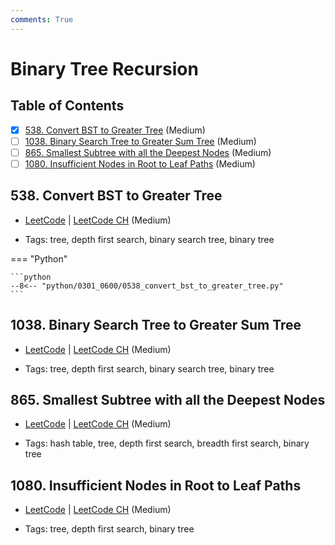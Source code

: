 ```yaml
---
comments: True
---
```


# Binary Tree Recursion

## Table of Contents

- [x] [538. Convert BST to Greater Tree](https://leetcode.cn/problems/convert-bst-to-greater-tree/) (Medium)
- [ ] [1038. Binary Search Tree to Greater Sum Tree](https://leetcode.cn/problems/binary-search-tree-to-greater-sum-tree/) (Medium)
- [ ] [865. Smallest Subtree with all the Deepest Nodes](https://leetcode.cn/problems/smallest-subtree-with-all-the-deepest-nodes/) (Medium)
- [ ] [1080. Insufficient Nodes in Root to Leaf Paths](https://leetcode.cn/problems/insufficient-nodes-in-root-to-leaf-paths/) (Medium)

## 538. Convert BST to Greater Tree

-   [LeetCode](https://leetcode.com/problems/convert-bst-to-greater-tree/) | [LeetCode CH](https://leetcode.cn/problems/convert-bst-to-greater-tree/) (Medium)

-   Tags: tree, depth first search, binary search tree, binary tree

=== "Python"

    ```python
    --8<-- "python/0301_0600/0538_convert_bst_to_greater_tree.py"
    ```



## 1038. Binary Search Tree to Greater Sum Tree

-   [LeetCode](https://leetcode.com/problems/binary-search-tree-to-greater-sum-tree/) | [LeetCode CH](https://leetcode.cn/problems/binary-search-tree-to-greater-sum-tree/) (Medium)

-   Tags: tree, depth first search, binary search tree, binary tree


## 865. Smallest Subtree with all the Deepest Nodes

-   [LeetCode](https://leetcode.com/problems/smallest-subtree-with-all-the-deepest-nodes/) | [LeetCode CH](https://leetcode.cn/problems/smallest-subtree-with-all-the-deepest-nodes/) (Medium)

-   Tags: hash table, tree, depth first search, breadth first search, binary tree


## 1080. Insufficient Nodes in Root to Leaf Paths

-   [LeetCode](https://leetcode.com/problems/insufficient-nodes-in-root-to-leaf-paths/) | [LeetCode CH](https://leetcode.cn/problems/insufficient-nodes-in-root-to-leaf-paths/) (Medium)

-   Tags: tree, depth first search, binary tree
